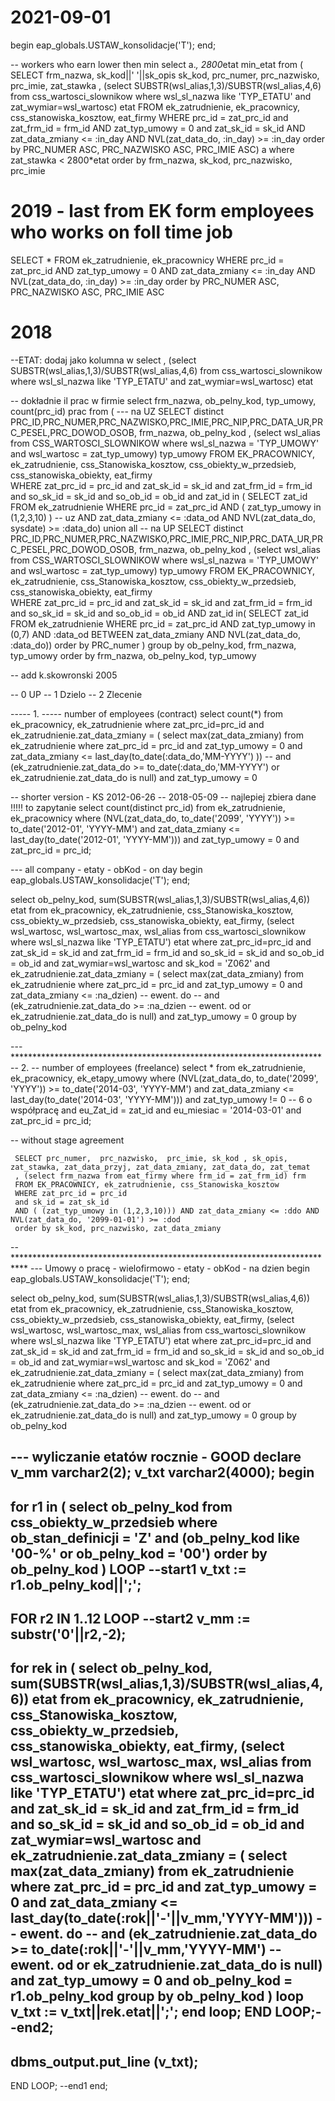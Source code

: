# 2021-09-01

begin
eap_globals.USTAW_konsolidacje('T');
end;

-- workers who earn lower then min 
select a.*, 2800*etat min_etat from (
SELECT frm_nazwa, sk_kod||' '||sk_opis sk_kod, prc_numer, prc_nazwisko, prc_imie, zat_stawka
, (select SUBSTR(wsl_alias,1,3)/SUBSTR(wsl_alias,4,6) from css_wartosci_slownikow where wsl_sl_nazwa like 'TYP_ETATU' and zat_wymiar=wsl_wartosc) etat
FROM ek_zatrudnienie, ek_pracownicy, css_stanowiska_kosztow, eat_firmy 
WHERE prc_id = zat_prc_id 
and zat_frm_id = frm_id
AND zat_typ_umowy = 0
and zat_sk_id = sk_id 
AND zat_data_zmiany <= :in_day
AND NVL(zat_data_do, :in_day) >= :in_day
order by PRC_NUMER ASC, PRC_NAZWISKO ASC, PRC_IMIE ASC) a
where zat_stawka < 2800*etat
order by frm_nazwa, sk_kod,  prc_nazwisko, prc_imie


# 2019 - last from EK form employees who works on foll time job

SELECT * FROM ek_zatrudnienie, ek_pracownicy
WHERE prc_id = zat_prc_id 
AND zat_typ_umowy = 0
AND zat_data_zmiany <= :in_day
AND NVL(zat_data_do, :in_day) >= :in_day
order by PRC_NUMER ASC, PRC_NAZWISKO ASC, PRC_IMIE ASC


# 2018
--ETAT: dodaj jako kolumna w select 
, (select SUBSTR(wsl_alias,1,3)/SUBSTR(wsl_alias,4,6) from css_wartosci_slownikow where wsl_sl_nazwa like 'TYP_ETATU' and zat_wymiar=wsl_wartosc) etat

-- dokładnie il prac w firmie
select frm_nazwa, ob_pelny_kod, typ_umowy, count(prc_id) prac from (
--- na UZ
SELECT distinct PRC_ID,PRC_NUMER,PRC_NAZWISKO,PRC_IMIE,PRC_NIP,PRC_DATA_UR,PRC_PESEL,PRC_DOWOD_OSOB, frm_nazwa, ob_pelny_kod
, (select wsl_alias from CSS_WARTOSCI_SLOWNIKOW where wsl_sl_nazwa = 'TYP_UMOWY' and wsl_wartosc = zat_typ_umowy) typ_umowy
 FROM EK_PRACOWNICY, ek_zatrudnienie, css_Stanowiska_kosztow, css_obiekty_w_przedsieb, css_stanowiska_obiekty, eat_firmy  
WHERE zat_prc_id = prc_id
and zat_sk_id = sk_id
and zat_frm_id = frm_id
and so_sk_id = sk_id
and so_ob_id = ob_id
and zat_id in (
  SELECT zat_id FROM ek_zatrudnienie
  WHERE prc_id = zat_prc_id 
  AND ( zat_typ_umowy in (1,2,3,10) ) -- uz
  AND zat_data_zmiany <= :data_od AND NVL(zat_data_do, sysdate) >= :data_do)
union all 
-- na UP
SELECT distinct PRC_ID,PRC_NUMER,PRC_NAZWISKO,PRC_IMIE,PRC_NIP,PRC_DATA_UR,PRC_PESEL,PRC_DOWOD_OSOB, frm_nazwa, ob_pelny_kod
, (select wsl_alias from CSS_WARTOSCI_SLOWNIKOW where wsl_sl_nazwa = 'TYP_UMOWY' and wsl_wartosc = zat_typ_umowy) typ_umowy
 FROM EK_PRACOWNICY, ek_zatrudnienie, css_Stanowiska_kosztow, css_obiekty_w_przedsieb, css_stanowiska_obiekty, eat_firmy  
WHERE zat_prc_id = prc_id
and zat_sk_id = sk_id
and zat_frm_id = frm_id
and so_sk_id = sk_id
and so_ob_id = ob_id
    AND zat_id in( SELECT zat_id FROM ek_zatrudnienie 
    WHERE prc_id = zat_prc_id 
    AND zat_typ_umowy in (0,7) 
    AND :data_od BETWEEN zat_data_zmiany AND NVL(zat_data_do, :data_do)) 
order by PRC_numer
)
group by ob_pelny_kod, frm_nazwa, typ_umowy
order by frm_nazwa, ob_pelny_kod, typ_umowy 






-- add k.skowronski 2005

-- 0 UP
-- 1 Dzielo
-- 2 Zlecenie 

----- 1. 
----- number of employees (contract)
select count(*) from ek_pracownicy, ek_zatrudnienie 
where zat_prc_id=prc_id
and ek_zatrudnienie.zat_data_zmiany = (
	 select max(zat_data_zmiany) from ek_zatrudnienie 
	 where zat_prc_id = prc_id
	 and zat_typ_umowy = 0 
	 and zat_data_zmiany <= last_day(to_date(:data_do,'MM-YYYY') ))
	 --
	 and (ek_zatrudnienie.zat_data_do >= to_date(:data_do,'MM-YYYY')
	 or ek_zatrudnienie.zat_data_do is null)
	 and zat_typ_umowy = 0

-- shorter version  - KS 2012-06-26
-- 2018-05-09 -- najlepiej zbiera dane !!!!! to zapytanie 
select count(distinct prc_id) from ek_zatrudnienie, ek_pracownicy where
(NVL(zat_data_do, to_date('2099', 'YYYY')) >= to_date('2012-01', 'YYYY-MM')
and zat_data_zmiany <= last_day(to_date('2012-01', 'YYYY-MM')))
and zat_typ_umowy = 0
and zat_prc_id = prc_id;

--- all company - etaty - obKod - on day
begin
eap_globals.USTAW_konsolidacje('T');
end;


select ob_pelny_kod, sum(SUBSTR(wsl_alias,1,3)/SUBSTR(wsl_alias,4,6)) etat from ek_pracownicy, ek_zatrudnienie, css_Stanowiska_kosztow, css_obiekty_w_przedsieb, css_stanowiska_obiekty, eat_firmy,
(select wsl_wartosc, wsl_wartosc_max, wsl_alias from css_wartosci_slownikow where wsl_sl_nazwa like 'TYP_ETATU') etat
where zat_prc_id=prc_id
and zat_sk_id = sk_id
and zat_frm_id = frm_id
and so_sk_id = sk_id
and so_ob_id = ob_id
and zat_wymiar=wsl_wartosc
and sk_kod = 'Z062'
and ek_zatrudnienie.zat_data_zmiany = (
	 select max(zat_data_zmiany) from ek_zatrudnienie 
	 where zat_prc_id = prc_id
	 and zat_typ_umowy = 0 
	 and zat_data_zmiany <= :na_dzien) -- ewent. do
	 --
	 and (ek_zatrudnienie.zat_data_do >= :na_dzien -- ewent. od
	 or ek_zatrudnienie.zat_data_do is null)
	 and zat_typ_umowy = 0
group by ob_pelny_kod

---***********************************************************************
-- 2. 
-- number of employees (freelance)
select * from ek_zatrudnienie, ek_pracownicy, ek_etapy_umowy  where
(NVL(zat_data_do, to_date('2099', 'YYYY')) >= to_date('2014-03', 'YYYY-MM')
and zat_data_zmiany <= last_day(to_date('2014-03', 'YYYY-MM')))
and zat_typ_umowy != 0  -- 6 o współpracę 
and eu_Zat_id = zat_id
and eu_miesiac = '2014-03-01'
and zat_prc_id = prc_id;



-- without stage agreement

	 SELECT prc_numer,  prc_nazwisko,  prc_imie, sk_kod , sk_opis, zat_stawka, zat_data_przyj, zat_data_zmiany, zat_data_do, zat_temat
	 , (select frm_nazwa from eat_firmy where frm_id = zat_frm_id) frm
	 FROM EK_PRACOWNICY, ek_zatrudnienie, css_Stanowiska_kosztow 
	 WHERE zat_prc_id = prc_id
	 and sk_id = zat_sk_id
	 AND ( (zat_typ_umowy in (1,2,3,10))) AND zat_data_zmiany <= :ddo AND NVL(zat_data_do, '2099-01-01') >= :dod
	 order by sk_kod, prc_nazwisko, zat_data_zmiany


--***************************************************************************
--- Umowy o pracę - wielofirmowo - etaty - obKod - na dzien
begin
eap_globals.USTAW_konsolidacje('T');
end;


select ob_pelny_kod, sum(SUBSTR(wsl_alias,1,3)/SUBSTR(wsl_alias,4,6)) etat from ek_pracownicy, ek_zatrudnienie, css_Stanowiska_kosztow, css_obiekty_w_przedsieb, css_stanowiska_obiekty, eat_firmy,
(select wsl_wartosc, wsl_wartosc_max, wsl_alias from css_wartosci_slownikow where wsl_sl_nazwa like 'TYP_ETATU') etat
where zat_prc_id=prc_id
and zat_sk_id = sk_id
and zat_frm_id = frm_id
and so_sk_id = sk_id
and so_ob_id = ob_id
and zat_wymiar=wsl_wartosc
and sk_kod = 'Z062'
and ek_zatrudnienie.zat_data_zmiany = (
	 select max(zat_data_zmiany) from ek_zatrudnienie 
	 where zat_prc_id = prc_id
	 and zat_typ_umowy = 0 
	 and zat_data_zmiany <= :na_dzien) -- ewent. do
	 --
	 and (ek_zatrudnienie.zat_data_do >= :na_dzien -- ewent. od
	 or ek_zatrudnienie.zat_data_do is null)
	 and zat_typ_umowy = 0
group by ob_pelny_kod




--- wyliczanie etatów rocznie - GOOD
declare 
v_mm varchar2(2);
v_txt varchar2(4000);
begin
--
for r1 in
(
	select ob_pelny_kod from css_obiekty_w_przedsieb
	where ob_stan_definicji = 'Z'
	and (ob_pelny_kod like '00-%' or ob_pelny_kod = '00')
	order by ob_pelny_kod
)
LOOP --start1
v_txt := r1.ob_pelny_kod||';';
----
FOR r2 IN 1..12
LOOP --start2
v_mm := substr('0'||r2,-2);
--
for rek in (
select ob_pelny_kod, sum(SUBSTR(wsl_alias,1,3)/SUBSTR(wsl_alias,4,6)) etat 
from ek_pracownicy, ek_zatrudnienie, css_Stanowiska_kosztow, css_obiekty_w_przedsieb, css_stanowiska_obiekty, eat_firmy,
(select wsl_wartosc, wsl_wartosc_max, wsl_alias from css_wartosci_slownikow where wsl_sl_nazwa like 'TYP_ETATU') etat
where zat_prc_id=prc_id
and zat_sk_id = sk_id
and zat_frm_id = frm_id
and so_sk_id = sk_id
and so_ob_id = ob_id
and zat_wymiar=wsl_wartosc
and ek_zatrudnienie.zat_data_zmiany = (
	 select max(zat_data_zmiany) from ek_zatrudnienie 
	 where zat_prc_id = prc_id
	 and zat_typ_umowy = 0 
	 and zat_data_zmiany <= last_day(to_date(:rok||'-'||v_mm,'YYYY-MM'))) -- ewent. do
	 --
	 and (ek_zatrudnienie.zat_data_do >= to_date(:rok||'-'||v_mm,'YYYY-MM') -- ewent. od
	 or ek_zatrudnienie.zat_data_do is null)
	 and zat_typ_umowy = 0
	 and ob_pelny_kod = r1.ob_pelny_kod
group by ob_pelny_kod
)
loop
v_txt := v_txt||rek.etat||';';
end loop; 
END LOOP;--end2;
--
 dbms_output.put_line (v_txt);
--
END LOOP; --end1
end;
